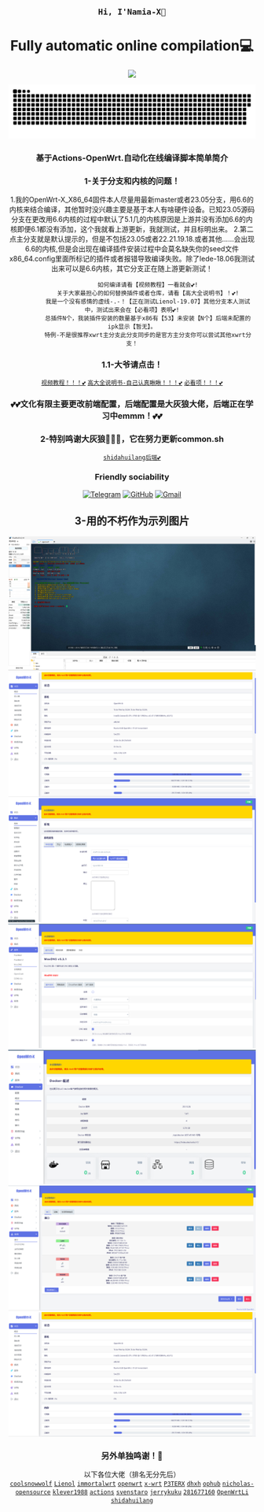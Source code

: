 <h3 align="center"><samp> Hi, I'Namia-X👋 </samp></h4> 
<h1 align="center">Fully automatic online compilation💻</h1>
<p align="center"><img align="center"  width="182" src="https://komarev.com/ghpvc/?username=DeveloperMDCM&color=green&label=DeveloperMDCM%20profile%20views"/></p> 
<p align="center"><a href=#><img src="contributions.svg"></a></p> 
<div align="center">
  
###  基于Actions-OpenWrt.自动化在线编译脚本简单简介
### 1-关于分支和内核的问题！
1.我的OpenWrt-X_X86_64固件本人尽量用最新master或者23.05分支，用6.6的内核来结合编译，其他暂时没兴趣主要是基于本人有啥硬件设备。已知23.05源码分支在更改用6.6内核的过程中默认了5.1几的内核原因是上游并没有添加6.6的内核即便6.1都没有添加，这个我就看上游更新，我就测试，并且标明出来。
2.第二点主分支就是默认提示的，但是不包括23.05或者22.21.19.18.或者其他......会出现6.6的内核,但是会出现在编译插件安装过程中会莫名缺失你的seed文件x86_64.config里面所标记的插件或者报错导致编译失败。除了lede-18.06我测试出来可以是6.6内核，其它分支正在随上游更新测试！

             如何编译请看【视频教程】一看就会💕!
             关于大家最担心的如何替换插件或者仓库，请看【高大全说明书】！💕!
             我是一个没有感情的虚线-.-！【正在测试Lienol-19.07】其他分支本人测试中，测试出来会在【必看项】表明💕!
             总插件N个，我装插件安装的数量基于x86有【53】未安装【N个】后端未配置的ipk显示【暂无】。
             特例-不是很推荐xwrt主分支此分支同步的是官方主分支你可以尝试其他xwrt分支！
 ### 1.1-大爷请点击！
 [`视频教程！！！💕`](https://www.youtube.com/watch?v=redrbNAKuSg)
 [`高大全说明书-自己认真瞅瞅！！！💕`](https://github.com/Namia-Y/shuomingshu)
  [`必看项！！！💕`](https://github.com/Namia-X/OpenWrt-X/blob/main/backups-X/%E5%B7%B2%E7%BC%96%E8%AF%91%E8%AF%B4%E6%98%8E/txt)
### 💕💕文化有限主要更改前端配置，后端配置是大灰狼大佬，后端正在学习中emmm！💕💕
### 2-特别鸣谢大灰狼🎉🎉🎉，它在努力更新common.sh
  [`shidahuilang后端💕`](https://github.com/shidahuilang/common)

### Friendly sociability
[![Telegram](https://img.shields.io/badge/-Telegram-D114855?style=flat&logo=Telegraml&logoColor=white)](https://t.me/+LPeqwOcUjk40ZjRl)
[![GitHub](https://img.shields.io/badge/-GitHub-181717?style=flat&logo=GitHub&logoColor=white)](https://github.com/Namia-X)
[![Gmail](https://img.shields.io/badge/-Gmail-D14836?style=flat&logo=Gmail&logoColor=white)](mailto:kmy258855@gmail.com)
## 3-用的不朽作为示列图片
![img.png](backups-X/实例/img.png)
![1.png](backups-X/实例/1img.png)
![2.png](backups-X/实例/2img.png)
![img2.png](backups-X/实例/3img.png)
![img3.png](backups-X/实例/4img.png)
![img2.png](backups-X/实例/5img.png)
![img3.png](backups-X/实例/1img.png)
### 另外单独鸣谢！🎉
 以下各位大佬（排名无分先后）<br />
 [`coolsnowwolf`](https://github.com/coolsnowwolf/lede/tree/master)
 [`Lienol`](https://github.com/Lienol/openwrt/tree/21.02)
 [`immortalwrt`](https://github.com/immortalwrt/immortalwrt)
 [`openwrt`](https://github.com/openwrt/openwrt)
 [`x-wrt`](https://github.com/x-wrt/x-wrt)
 [`P3TERX`](https://github.com/P3TERX/Actions-OpenWrt)
 [`dhxh`](https://github.com/dhxh/Openwrt-Build)
 [`ophub`](https://github.com/ophub/amlogic-s9xxx-openwrt)
 [`nicholas-opensource`](https://github.com/nicholas-opensource/OpenWrt-Autobuild)
 [`klever1988`](https://github.com/klever1988/cachewrtbuild)
 [`actions`](https://github.com/actions/upload-artifact)
 [`svenstaro`](https://github.com/svenstaro/upload-release-action)
 [`jerrykuku`](https://github.com/jerrykuku/luci-theme-argon)
 [`281677160`](https://github.com/281677160/bendi)
 [`OpenWrtLi`](https://github.com/OpenWrtLi/OpenWrtli)
 [`shidahuilang`](https://github.com/shidahuilang/common)
</div>
